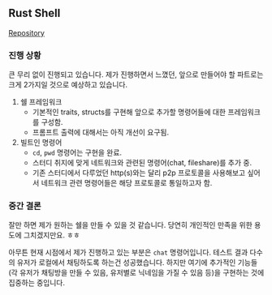 ## Rust Shell

[Repository](https://github.com/TwoPair/RustShell)

### 진행 상황

큰 무리 없이 진행되고 있습니다. 제가 진행하면서 느꼈던, 앞으로 만들어야 할 파트로는 크게 2가지일 것으로 예상하고 있습니다.

1. 쉘 프레임워크
   - 기본적인 traits, structs를 구현해 앞으로 추가할 명령어들에 대한 프레임워크를 구성함.
   - 프롬프트 출력에 대해서는 아직 개선이 요구됨.
2. 빌트인 명령어
   - `cd`, `pwd` 명령어는 구현을 완료.
   - 스터디 취지에 맞게 네트워크와 관련된 명령어(chat, fileshare)를 추가 중.
   - 기존 스터디에서 다루었던 http(s)와는 달리 p2p 프로토콜을 사용해보고 싶어서 네트워크 관련 명령어들은 해당 프로토콜로 통일하고자 함.

### 중간 결론

잘만 하면 제가 원하는 쉘을 만들 수 있을 것 같습니다. 당연히 개인적인 만족을 위한 용도에 그치겠지만요. ㅎㅎ

아무튼 현재 시점에서 제가 진행하고 있는 부분은 `chat` 명령어입니다.
테스트 결과 다수의 유저가 로컬에서 채팅하도록 하는건 성공했습니다.
하지만 여기에 추가적인 기능들(각 유저가 채팅방을 만들 수 있음, 유저별로 닉네임을 가질 수 있음 등)을 구현하는 것에 집중하는 중입니다.
